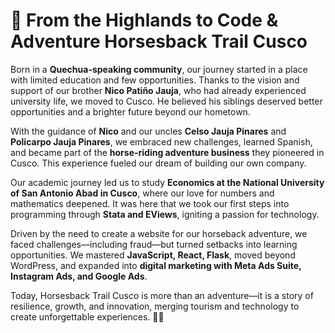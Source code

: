 # 🚀 From the Highlands to Code & Adventure  Horsesback Trail Cusco

Born in a **Quechua-speaking community**, our journey started in a place with limited education and few opportunities. Thanks to the vision and support of our brother **Nico Patiño Jauja**, who had already experienced university life, we moved to Cusco. He believed his siblings deserved better opportunities and a brighter future beyond our hometown.

With the guidance of **Nico** and our uncles **Celso Jauja Pinares** and **Policarpo Jauja Pinares**, we embraced new challenges, learned Spanish, and became part of the **horse-riding adventure business** they pioneered in Cusco. This experience fueled our dream of building our own company.

Our academic journey led us to study **Economics at the National University of San Antonio Abad in Cusco**, where our love for numbers and mathematics deepened. It was here that we took our first steps into programming through **Stata and EViews**, igniting a passion for technology.

Driven by the need to create a website for our horseback adventure, we faced challenges—including fraud—but turned setbacks into learning opportunities. We mastered **JavaScript, React, Flask**, moved beyond WordPress, and expanded into **digital marketing with Meta Ads Suite, Instagram Ads, and Google Ads**.

Today, Horsesback Trail Cusco is more than an adventure—it is a story of resilience, growth, and innovation, merging tourism and technology to create unforgettable experiences. 🚀🐎
